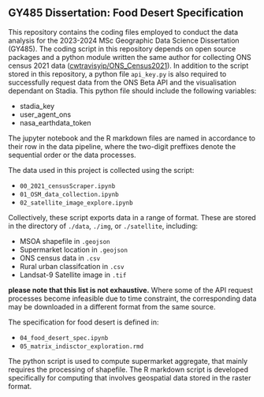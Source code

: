 ## GY485 Dissertation: Food Desert Specification

This repository contains the coding files employed to conduct the data analysis for the 2023-2024 MSc Geographic Data Science Dissertation (GY485). The coding script in this repository depends on open source packages and a python module written the same author for collecting ONS census 2021 data ([cwtravisyip/ONS_Census2021](https://github.com/cwtravisyip/ONS_Census2021)). In addition to the script stored in this repository, a python file `api_key.py` is also required to successfully request data from the ONS Beta API and the visualisation dependant on Stadia. This python file should include the following variables:
* stadia_key
* user_agent_ons
* nasa_earthdata_token

The jupyter notebook and the R markdown files are named in accordance to their row in the data pipeline, where the two-digit preffixes denote the sequential order or the data processes.

The data used in this project is collected using the script:
* `00_2021_censusScraper.ipynb`
* `01_OSM_data_collection.ipynb`
* `02_satellite_image_explore.ipynb`

Collectively, these script exports data in a range of format. These are stored in the directory of `./data`, `./img`, or `./satellite`, including:
* MSOA shapefile in `.geojson` 
* Supermarket location in `.geojson`
* ONS census data in `.csv` 
* Rural urban classifcation in `.csv`
* Landsat-9 Satellite image in `.tif`

**please note that this list is not exhaustive.** Where some of the API request processes become infeasible due to time constraint, the corresponding data may be downloaded in a different format from the same source.

The specification for food desert is defined in:
* `04_food_desert_spec.ipynb`
* `05_matrix_indisctor_exploration.rmd`

The python script is used to compute supermarket aggregate, that mainly requires the processing of shapefile. The R markdown script is developed specifically for computing that involves geospatial data stored in the raster format.



